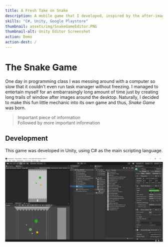 ```yaml
---
title: A Fresh Take on Snake
description: A mobile game that I developed, inspired by the after-image that application windows leave behind on a slow computer.
skills: "C#, Unity, Google Playstore"
thumbnail: assets/img/SnakeGameEditor.PNG
thumbnail-alt: Unity Editor Screenshot
action: Demo
action-dest: /
---
```


The Snake Game
===

One day in programming class I was messing around with a computer so slow that it couldn't even run task manager without freezing. I managed to entertain myself for an embarrasingly long amount of time just by creating long trails of window after images around the desktop. Naturally, I decided to make this fun little mechanic into its own game and thus, *Snake Game* was born.

>Important piece of information  
>Followed by more important information


Development
---

This game was developed in Unity, using C# as the main scripting language.

![Snake Screenshot](../assets/img/SnakeGameEditor.PNG)
